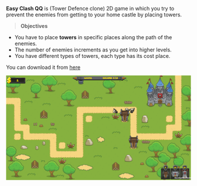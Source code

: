 **Easy Clash QQ** is (Tower Defence clone) 2D game in which you try to prevent the enemies from getting to your home castle by placing towers.
>**Objectives**
* You have to place **towers** in specific places along the path of the enemies.
* The number of enemies increments as you get into higher levels.
* You have different types of towers, each type has its cost place.

You can download it from [here](https://drive.google.com/open?id=1_ah7AWXLS1m1bGJBL2dk2iqqMHh1UB7Z)

![](https://github.com/MahmoudmHamza/Unity-Projects/blob/master/EasyClashQQ/Screenshots/EC2.PNG)
